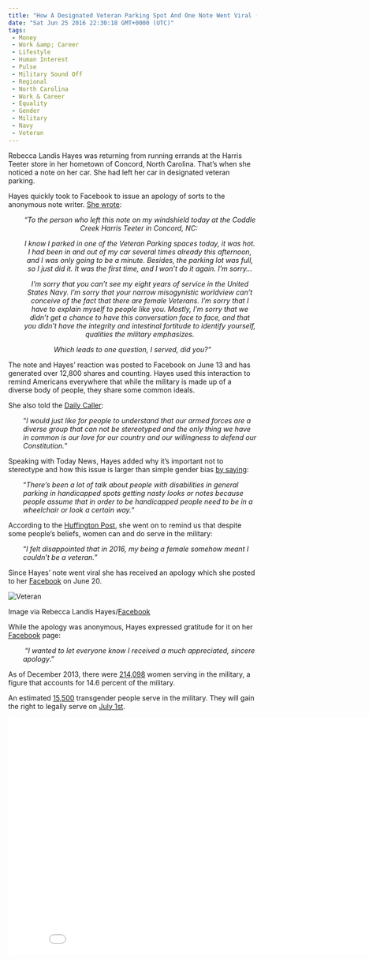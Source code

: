 ```yaml
---
title: "How A Designated Veteran Parking Spot And One Note Went Viral (VIDEO)"
date: "Sat Jun 25 2016 22:30:18 GMT+0000 (UTC)"
tags: 
 - Money
 - Work &amp; Career
 - Lifestyle
 - Human Interest
 - Pulse
 - Military Sound Off
 - Regional
 - North Carolina
 - Work & Career
 - Equality
 - Gender
 - Military
 - Navy
 - Veteran
---
```

<p>Rebecca Landis Hayes was returning from running errands at the Harris Teeter store in her hometown of Concord, North Carolina. That&#x2019;s when she noticed a note on her car. She had left her car in designated veteran parking.</p><p>Hayes quickly took to Facebook to issue an apology of sorts to the anonymous note writer. <a href="https://www.facebook.com/photo.php?fbid=10208865722136827&amp;set=a.1695998156281.2097176.1127641301&amp;type=3&amp;theater" onclick="__gaTracker(&apos;send&apos;, &apos;event&apos;, &apos;outbound-article&apos;, &apos;https://www.facebook.com/photo.php?fbid=10208865722136827&amp;set=a.1695998156281.2097176.1127641301&amp;type=3&amp;theater&apos;, &apos;She wrote&apos;);">She wrote</a>:</p><p style="text-align: center;padding-left: 30px"><em>&#x201C;To the person who left this note on my windshield today at the Coddle Creek Harris Teeter in Concord, NC:&#xA0;</em></p><p style="text-align: center;padding-left: 30px"><em>I know I parked in one of the Veteran Parking spaces today, it was hot. I had been in and out of my car several times already this afternoon, and I was only going to be a minute. Besides, the parking lot was full, so I just did it. It was the first time, and I won&#x2019;t do it again. I&#x2019;m sorry&#x2026;</em></p><p style="text-align: center;padding-left: 30px"><em>I&#x2019;m sorry that you can&#x2019;t see my eight years of service in the United States Navy. I&#x2019;m sorry that your narrow misogynistic worldview can&#x2019;t conceive of the fact that there are female Veterans. I&#x2019;m sorry that I have to explain myself to people like you. Mostly, I&#x2019;m sorry that we didn&#x2019;t get a chance to have this conversation face to face, and that you didn&#x2019;t have the integrity and intestinal fortitude to identify yourself, qualities the military emphasizes.</em></p><p style="text-align: center"><em>Which leads to one question, I served, did you?&#x201D;<br>
</em></p><p>The note and Hayes&#x2019; reaction was posted to Facebook on June 13 and has generated over 12,800 shares and counting. Hayes used this interaction to remind Americans everywhere that while the military is made up of a diverse body of people, they share some common ideals.</p><p>She also told the <a href="http://dailycaller.com/2016/06/21/embarrassed-busybody-apologizes-to-female-veteran-after-accusing-her-of-parking-spot-abuse/" onclick="__gaTracker(&apos;send&apos;, &apos;event&apos;, &apos;outbound-article&apos;, &apos;http://dailycaller.com/2016/06/21/embarrassed-busybody-apologizes-to-female-veteran-after-accusing-her-of-parking-spot-abuse/&apos;, &apos;Daily Caller&apos;);">Daily Caller</a>:</p><p style="padding-left: 30px">&#x201C;<em>I would just like for people to understand that our armed forces are a diverse group that can not be stereotyped and the only thing we have in common is our love for our country and our willingness to defend our Constitution.</em>&#x201D;</p><p>Speaking with Today News, Hayes added why it&#x2019;s important not to stereotype and how this issue is larger than simple gender bias <a href="http://www.today.com/news/female-navy-vet-gets-apology-after-being-shamed-using-veterans-t100096" onclick="__gaTracker(&apos;send&apos;, &apos;event&apos;, &apos;outbound-article&apos;, &apos;http://www.today.com/news/female-navy-vet-gets-apology-after-being-shamed-using-veterans-t100096&apos;, &apos;by saying&apos;);">by saying</a>:</p><p style="padding-left: 30px">&#x201C;<em>There&#x2019;s been a lot of talk about people with disabilities in general parking in handicapped spots getting nasty looks or notes because people assume that in order to be handicapped people need to be in a wheelchair or look a certain way.</em>&#x201C;</p><p>According to the <a href="http://www.huffingtonpost.com/entry/female-navy-veteran-parking-note_us_5760b2abe4b09c926cfd8c4b" onclick="__gaTracker(&apos;send&apos;, &apos;event&apos;, &apos;outbound-article&apos;, &apos;http://www.huffingtonpost.com/entry/female-navy-veteran-parking-note_us_5760b2abe4b09c926cfd8c4b&apos;, &apos;Huffington Post&apos;);">Huffington Post</a>, she went on to remind us that despite some people&#x2019;s beliefs, women can and do serve in the military:</p><p style="padding-left: 30px">&#x201C;<em>I felt disappointed that in 2016, my being a female somehow meant I couldn&#x2019;t be a veteran.&#x201D;</em></p><p>Since Hayes&#x2019; note went viral she has received an apology which she posted to her <a href="https://www.facebook.com/photo.php?fbid=10208922587878435&amp;set=a.1695998156281.2097176.1127641301&amp;type=3&amp;theater" onclick="__gaTracker(&apos;send&apos;, &apos;event&apos;, &apos;outbound-article&apos;, &apos;https://www.facebook.com/photo.php?fbid=10208922587878435&amp;set=a.1695998156281.2097176.1127641301&amp;type=3&amp;theater&apos;, &apos;Facebook&apos;);">Facebook</a> on June 20.</p><div id="attachment_138904" style="width: 610px" class="wp-caption aligncenter"><img class="wp-image-138904 size-large" src="//i2.wp.com/cdn.liberalamerica.org/wp-content/uploads/2016/06/13465948_10208922587878435_3199584577038032437_n-600x800.jpg?resize=600%2C800" alt="Veteran" srcset="//cdn.liberalamerica.org/wp-content/uploads/2016/06/13465948_10208922587878435_3199584577038032437_n.jpg 600w, //cdn.liberalamerica.org/wp-content/uploads/2016/06/13465948_10208922587878435_3199584577038032437_n.jpg 64w, //cdn.liberalamerica.org/wp-content/uploads/2016/06/13465948_10208922587878435_3199584577038032437_n.jpg 350w, //cdn.liberalamerica.org/wp-content/uploads/2016/06/13465948_10208922587878435_3199584577038032437_n.jpg 720w" sizes="(max-width: 600px) 100vw, 600px" data-recalc-dims="1">
<p class="wp-caption-text">Image via Rebecca Landis Hayes/<a href="https://www.facebook.com/photo.php?fbid=10208922587878435&amp;set=a.1695998156281.2097176.1127641301&amp;type=3&amp;theater" onclick="__gaTracker(&apos;send&apos;, &apos;event&apos;, &apos;outbound-article&apos;, &apos;https://www.facebook.com/photo.php?fbid=10208922587878435&amp;set=a.1695998156281.2097176.1127641301&amp;type=3&amp;theater&apos;, &apos;Facebook&apos;);">Facebook</a></p>
</div><p>While the apology was anonymous, Hayes expressed gratitude for it on her <a href="https://www.facebook.com/photo.php?fbid=10208922587878435&amp;set=a.1695998156281.2097176.1127641301&amp;type=3&amp;theater" onclick="__gaTracker(&apos;send&apos;, &apos;event&apos;, &apos;outbound-article&apos;, &apos;https://www.facebook.com/photo.php?fbid=10208922587878435&amp;set=a.1695998156281.2097176.1127641301&amp;type=3&amp;theater&apos;, &apos;Facebook&apos;);">Facebook</a>&#xA0;page:</p><p style="padding-left: 30px">&#xA0;&#x201C;<span id="fbPhotoSnowliftCaption" class="fbPhotosPhotoCaption"><span class="hasCaption"><em>I wanted to let everyone know I received a much appreciated, sincere apology</em>.&#x201D;</span></span></p><p>As of December 2013, there were <a href="http://www.statisticbrain.com/women-in-the-military-statistics/" onclick="__gaTracker(&apos;send&apos;, &apos;event&apos;, &apos;outbound-article&apos;, &apos;http://www.statisticbrain.com/women-in-the-military-statistics/&apos;, &apos;214,098&apos;);">214,098</a> women serving in the military, a figure that accounts for 14.6 percent of the military.</p><p>An estimated <a href="https://www.washingtonpost.com/politics/pentagon-to-allow-transgender-members-to-serve-openly/2015/07/13/fe9b054a-298d-11e5-a5ea-cf74396e59ec_story.html" onclick="__gaTracker(&apos;send&apos;, &apos;event&apos;, &apos;outbound-article&apos;, &apos;https://www.washingtonpost.com/politics/pentagon-to-allow-transgender-members-to-serve-openly/2015/07/13/fe9b054a-298d-11e5-a5ea-cf74396e59ec_story.html&apos;, &apos;15,500&apos;);">15,500</a> transgender people serve in the military. They will gain the right to legally serve on <a href="http://www.nytimes.com/2016/06/25/us/pentagon-set-to-lift-ban-on-transgender-people-serving-in-us-military.html?_r=0" onclick="__gaTracker(&apos;send&apos;, &apos;event&apos;, &apos;outbound-article&apos;, &apos;http://www.nytimes.com/2016/06/25/us/pentagon-set-to-lift-ban-on-transgender-people-serving-in-us-military.html?_r=0&apos;, &apos;July 1st&apos;);">July 1st</a>.</p><p><iframe width="853" height="480" src="//www.youtube.com/embed/kWWqWxxl2Pg" frameborder="0" allowfullscreen></iframe></p>